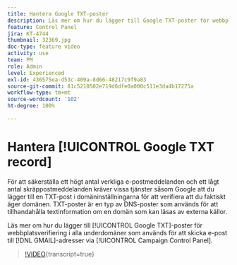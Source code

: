 ```yaml
---
title: Hantera Google TXT-poster
description: Läs mer om hur du lägger till Google TXT-poster för webbplatsverifiering i underdomäner som används för att skicka e-postmeddelanden till GMAIL-adresser via kontrollpanelen i Campaign.
feature: Control Panel
jira: KT-4744
thumbnail: 32369.jpg
doc-type: feature video
activity: use
team: PM
role: Admin
level: Experienced
exl-id: 436575ea-d53c-409a-8d66-48217c9f9a83
source-git-commit: 81c5210502e719d6dfe0a000c511e3da4b17275a
workflow-type: tm+mt
source-wordcount: '102'
ht-degree: 100%

---
```


# Hantera [!UICONTROL Google TXT record]

För att säkerställa ett högt antal verkliga e-postmeddelanden och ett lågt antal skräppostmeddelanden kräver vissa tjänster såsom Google att du lägger till en TXT-post i domäninställningarna för att verifiera att du faktiskt äger domänen. TXT-poster är en typ av DNS-poster som används för att tillhandahålla textinformation om en domän som kan läsas av externa källor.

Läs mer om hur du lägger till [!UICONTROL Google TXT]-poster för webbplatsverifiering i alla underdomäner som används för att skicka e-post till [!DNL GMAIL]-adresser via [!UICONTROL Campaign Control Panel].

>[!VIDEO](https://video.tv.adobe.com/v/32369?learn=on){transcript=true}
